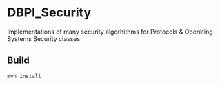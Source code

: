 # DBPI_Security

Implementations of many security algorhithms for Protocols & Operating Systems Security classes

## Build
```
mvn install
```
